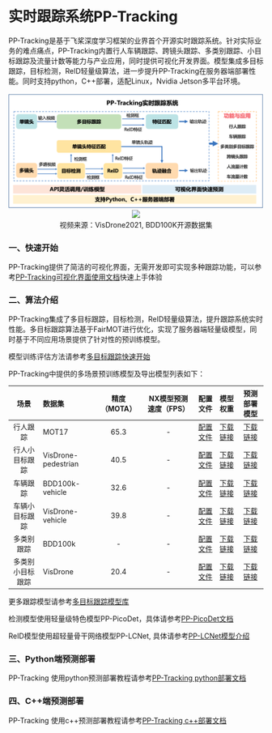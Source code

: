 # 实时跟踪系统PP-Tracking

PP-Tracking是基于飞桨深度学习框架的业界首个开源实时跟踪系统。针对实际业务的难点痛点，PP-Tracking内置行人车辆跟踪、跨镜头跟踪、多类别跟踪、小目标跟踪及流量计数等能力与产业应用，同时提供可视化开发界面。模型集成多目标跟踪，目标检测，ReID轻量级算法，进一步提升PP-Tracking在服务器端部署性能。同时支持python，C++部署，适配Linux，Nvidia Jetson多平台环境。

<div width="1000" align="center">
  <img src="../../docs/images/pptracking.png"/>
</div>

<div width="1000" align="center">
  <img src="../../docs/images/pptracking-demo.gif"/>
  <br>
  视频来源：VisDrone2021, BDD100K开源数据集</div>
</div>

### 一、快速开始

PP-Tracking提供了简洁的可视化界面，无需开发即可实现多种跟踪功能，可以参考[PP-Tracking可视化界面使用文档]()快速上手体验

### 二、算法介绍

PP-Tracking集成了多目标跟踪，目标检测，ReID轻量级算法，提升跟踪系统实时性能。多目标跟踪算法基于FairMOT进行优化，实现了服务器端轻量级模型，同时基于不同应用场景提供了针对性的预训练模型。

模型训练评估方法请参考[多目标跟踪快速开始](../../configs/mot/README_cn.md#快速开始)

PP-Tracking中提供的多场景预训练模型及导出模型列表如下：

| 场景  | 数据集 | 精度（MOTA） | NX模型预测速度（FPS） | 配置文件 | 模型权重 | 预测部署模型 |
| :---------:|:--------------- | :-------:  | :------: | :------: |:---: | :---: |
| 行人跟踪 | MOT17 | 65.3 | - | [配置文件](../../configs/mot/fairmot/fairmot_hrnetv2_w18_dlafpn_30e_576x320.yml) | [下载链接](https://paddledet.bj.bcebos.com/models/mot/fairmot_hrnetv2_w18_dlafpn_30e_576x320.pdparams) | [下载链接](https://bj.bcebos.com/v1/paddledet/models/mot/fairmot_hrnetv2_w18_dlafpn_30e_576x320.tar) |
| 行人小目标跟踪 | VisDrone-pedestrian |  40.5 | -| [配置文件](../../configs/mot/pedestrian/fairmot_hrnetv2_w18_dlafpn_30e_864x480_visdrone_pedestrian.yml) | [下载链接](https://paddledet.bj.bcebos.com/models/mot/fairmot_hrnetv2_w18_dlafpn_30e_864x480_visdrone_pedestrian.pdparams) | [下载链接](https://bj.bcebos.com/v1/paddledet/models/mot/fairmot_hrnetv2_w18_dlafpn_30e_1088x608_visdrone_pedestrian.tar) |
| 车辆跟踪 | BDD100k-vehicle | 32.6 | - | [配置文件](../../configs/mot/vehicle/fairmot_hrnetv2_w18_dlafpn_30e_576x320_bdd100kmot_vehicle.yml) | [下载链接](https://paddledet.bj.bcebos.com/models/mot/fairmot_hrnetv2_w18_dlafpn_30e_576x320_bdd100kmot_vehicle.pdparams) | [下载链接](https://bj.bcebos.com/v1/paddledet/models/mot/fairmot_hrnetv2_w18_dlafpn_30e_576x320_bdd100kmot_vehicle.tar) |
| 车辆小目标跟踪 | VisDrone-vehicle | 39.8 | - | [配置文件](../../configs/mot/vehicle/fairmot_hrnetv2_w18_dlafpn_30e_576x320_visdrone_vehicle.yml) | [下载链接](https://paddledet.bj.bcebos.com/models/mot/fairmot_hrnetv2_w18_dlafpn_30e_576x320_visdrone_vehicle.pdparams) | [下载链接](https://bj.bcebos.com/v1/paddledet/models/mot/fairmot_hrnetv2_w18_dlafpn_30e_576x320_visdrone_vehicle.tar)
| 多类别跟踪 | BDD100k |  - | - | [配置文件]() | [下载链接]() | [下载链接](https://bj.bcebos.com/v1/paddledet/models/mot/mcfairmot_hrnetv2_w18_dlafpn_30e_576x320_bdd100k_mcmot.tar) |
| 多类别小目标跟踪 | VisDrone |  20.4 | - | [配置文件](../../configs/mot/mcfairmot/mcfairmot_hrnetv2_w18_dlafpn_30e_1088x608_visdrone.yml) | [下载链接](https://paddledet.bj.bcebos.com/models/mot/mcfairmot_hrnetv2_w18_dlafpn_30e_576x320_visdrone.pdparams) | [下载链接](https://bj.bcebos.com/v1/paddledet/models/mot/mcfairmot_hrnetv2_w18_dlafpn_30e_1088x608_visdrone.tar) |

更多跟踪模型请参考[多目标跟踪模型库](../../configs/mot/README_cn.md#模型库)

检测模型使用轻量级特色模型PP-PicoDet，具体请参考[PP-PicoDet文档](../../configs/picodet)

ReID模型使用超轻量骨干网络模型PP-LCNet, 具体请参考[PP-LCNet模型介绍](https://github.com/PaddlePaddle/PaddleClas/blob/release/2.3/docs/zh_CN/models/PP-LCNet.md)

### 三、Python端预测部署

PP-Tracking 使用python预测部署教程请参考[PP-Tracking python部署文档](python/README.md)

### 四、C++端预测部署

PP-Tracking 使用c++预测部署教程请参考[PP-Tracking c++部署文档](cpp/README.md)
